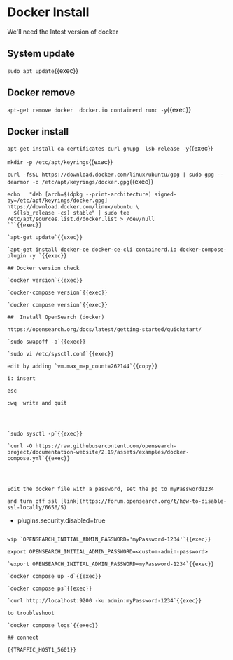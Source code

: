 
# Docker Install

We'll need the latest version of docker

## System update

`sudo apt update`{{exec}}

## Docker remove

`apt-get remove docker  docker.io containerd runc -y`{{exec}}

## Docker install

`apt-get install ca-certificates curl gnupg  lsb-release -y`{{exec}}

`mkdir -p /etc/apt/keyrings`{{exec}}

`curl -fsSL https://download.docker.com/linux/ubuntu/gpg | sudo gpg --dearmor -o /etc/apt/keyrings/docker.gpg`{{exec}}

```
echo   "deb [arch=$(dpkg --print-architecture) signed-by=/etc/apt/keyrings/docker.gpg] https://download.docker.com/linux/ubuntu \
  $(lsb_release -cs) stable" | sudo tee /etc/apt/sources.list.d/docker.list > /dev/null
```{{exec}}

`apt-get update`{{exec}}

`apt-get install docker-ce docker-ce-cli containerd.io docker-compose-plugin -y `{{exec}}

## Docker version check

`docker version`{{exec}}

`docker-compose version`{{exec}}

`docker compose version`{{exec}}

##  Install OpenSearch (docker)

https://opensearch.org/docs/latest/getting-started/quickstart/

`sudo swapoff -a`{{exec}}

`sudo vi /etc/sysctl.conf`{{exec}}

edit by adding `vm.max_map_count=262144`{{copy}}

i: insert

esc

:wq  write and quit




`sudo sysctl -p`{{exec}}

`curl -O https://raw.githubusercontent.com/opensearch-project/documentation-website/2.19/assets/examples/docker-compose.yml`{{exec}}




Edit the docker file with a password, set the pq to myPassword1234

and turn off ssl [link](https://forum.opensearch.org/t/how-to-disable-ssl-locally/6656/5)
```
- plugins.security.disabled=true
```

wip `OPENSEARCH_INITIAL_ADMIN_PASSWORD='myPassword-1234'`{{exec}}

export OPENSEARCH_INITIAL_ADMIN_PASSWORD=<custom-admin-password>

`export OPENSEARCH_INITIAL_ADMIN_PASSWORD=myPassword-1234`{{exec}}

`docker compose up -d`{{exec}}

`docker compose ps`{{exec}}

`curl http://localhost:9200 -ku admin:myPassword-1234`{{exec}}

to troubleshoot

`docker compose logs`{{exec}}

## connect

{{TRAFFIC_HOST1_5601}}
